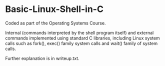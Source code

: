 # Basic-Linux-Shell-in-C
Coded as part of the Operating Systems Course.

Internal (commands interpreted by the shell program itself) and external commands implemented using standard C libraries, including Linux system calls such as
fork(), exec() family system calls and wait() family of system calls.

Further explanation is in writeup.txt.
